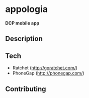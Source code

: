# appologia
**DCP mobile app**


## Description

## Tech
* Ratchet (http://goratchet.com/)
* PhoneGap (http://phonegap.com/)

## Contributing

